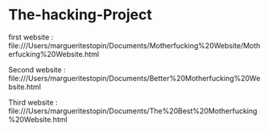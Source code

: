# The-hacking-Project

first website : file:///Users/margueritestopin/Documents/Motherfucking%20Website/Motherfucking%20Website.html

Second website : file:///Users/margueritestopin/Documents/Better%20Motherfucking%20Website.html

Third website : file:///Users/margueritestopin/Documents/The%20Best%20Motherfucking%20Website.html
